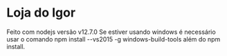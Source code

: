 # Loja do Igor
Feito com nodejs versão v12.7.0
Se estiver usando windows é necessário usar o comando  npm install --vs2015 -g windows-build-tools além do npm install.
